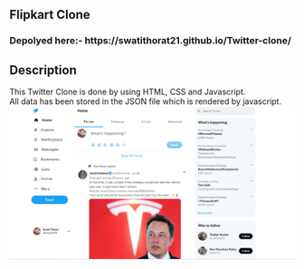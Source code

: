 <h2>Flipkart Clone</h3>
<h3>Depolyed here:- https://swatithorat21.github.io/Twitter-clone/</h3>
<h2>Description</h2>
This Twitter Clone is done by using HTML, CSS and Javascript.<br>
All data has been stored in the JSON file which is rendered by javascript.
<img src="images/twitterScreenshot.png" alt="twitter"/>